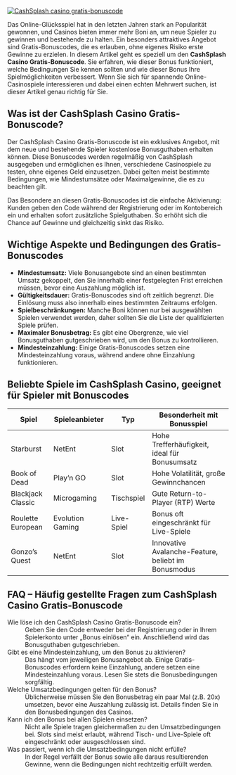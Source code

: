 [![CashSplash casino gratis-bonuscode](https://123-caf.pages.dev/gitsignup.png)](https://vrmoo.ru/Bt82HjjY)

<p>Das Online-Glücksspiel hat in den letzten Jahren stark an Popularität gewonnen, und Casinos bieten immer mehr Boni an, um neue Spieler zu gewinnen und bestehende zu halten. Ein besonders attraktives Angebot sind Gratis-Bonuscodes, die es erlauben, ohne eigenes Risiko erste Gewinne zu erzielen. In diesem Artikel geht es speziell um den <strong>CashSplash Casino Gratis-Bonuscode</strong>. Sie erfahren, wie dieser Bonus funktioniert, welche Bedingungen Sie kennen sollten und wie dieser Bonus Ihre Spielmöglichkeiten verbessert. Wenn Sie sich für spannende Online-Casinospiele interessieren und dabei einen echten Mehrwert suchen, ist dieser Artikel genau richtig für Sie.</p>  <h2>Was ist der CashSplash Casino Gratis-Bonuscode?</h2> <p>Der CashSplash Casino Gratis-Bonuscode ist ein exklusives Angebot, mit dem neue und bestehende Spieler kostenlose Bonusguthaben erhalten können. Diese Bonuscodes werden regelmäßig von CashSplash ausgegeben und ermöglichen es Ihnen, verschiedene Casinospiele zu testen, ohne eigenes Geld einzusetzen. Dabei gelten meist bestimmte Bedingungen, wie Mindestumsätze oder Maximalgewinne, die es zu beachten gilt.</p> <p>Das Besondere an diesen Gratis-Bonuscodes ist die einfache Aktivierung: Kunden geben den Code während der Registrierung oder im Kontobereich ein und erhalten sofort zusätzliche Spielguthaben. So erhöht sich die Chance auf Gewinne und gleichzeitig sinkt das Risiko.</p>  <h2>Wichtige Aspekte und Bedingungen des Gratis-Bonuscodes</h2> <ul> <li><strong>Mindestumsatz:</strong> Viele Bonusangebote sind an einen bestimmten Umsatz gekoppelt, den Sie innerhalb einer festgelegten Frist erreichen müssen, bevor eine Auszahlung möglich ist.</li> <li><strong>Gültigkeitsdauer:</strong> Gratis-Bonuscodes sind oft zeitlich begrenzt. Die Einlösung muss also innerhalb eines bestimmten Zeitraums erfolgen.</li> <li><strong>Spielbeschränkungen:</strong> Manche Boni können nur bei ausgewählten Spielen verwendet werden, daher sollten Sie die Liste der qualifizierten Spiele prüfen.</li> <li><strong>Maximaler Bonusbetrag:</strong> Es gibt eine Obergrenze, wie viel Bonusguthaben gutgeschrieben wird, um den Bonus zu kontrollieren.</li> <li><strong>Mindesteinzahlung:</strong> Einige Gratis-Bonuscodes setzen eine Mindesteinzahlung voraus, während andere ohne Einzahlung funktionieren.</li> </ul>  <h2>Beliebte Spiele im CashSplash Casino, geeignet für Spieler mit Bonuscodes</h2> <table> <thead> <tr> <th>Spiel</th> <th>Spieleanbieter</th> <th>Typ</th> <th>Besonderheit mit Bonusspiel</th> </tr> </thead> <tbody> <tr> <td>Starburst</td> <td>NetEnt</td> <td>Slot</td> <td>Hohe Trefferhäufigkeit, ideal für Bonusumsatz</td> </tr> <tr> <td>Book of Dead</td> <td>Play’n GO</td> <td>Slot</td> <td>Hohe Volatilität, große Gewinnchancen</td> </tr> <tr> <td>Blackjack Classic</td> <td>Microgaming</td> <td>Tischspiel</td> <td>Gute Return-to-Player (RTP) Werte</td> </tr> <tr> <td>Roulette European</td> <td>Evolution Gaming</td> <td>Live-Spiel</td> <td>Bonus oft eingeschränkt für Live-Spiele</td> </tr> <tr> <td>Gonzo’s Quest</td> <td>NetEnt</td> <td>Slot</td> <td>Innovative Avalanche-Feature, beliebt im Bonusmodus</td> </tr> </tbody> </table>  <h2>FAQ – Häufig gestellte Fragen zum CashSplash Casino Gratis-Bonuscode</h2> <dl> <dt>Wie löse ich den CashSplash Casino Gratis-Bonuscode ein?</dt> <dd>Geben Sie den Code entweder bei der Registrierung oder in Ihrem Spielerkonto unter „Bonus einlösen“ ein. Anschließend wird das Bonusguthaben gutgeschrieben.</dd>  <dt>Gibt es eine Mindesteinzahlung, um den Bonus zu aktivieren?</dt> <dd>Das hängt vom jeweiligen Bonusangebot ab. Einige Gratis-Bonuscodes erfordern keine Einzahlung, andere setzen eine Mindesteinzahlung voraus. Lesen Sie stets die Bonusbedingungen sorgfältig.</dd>  <dt>Welche Umsatzbedingungen gelten für den Bonus?</dt> <dd>Üblicherweise müssen Sie den Bonusbetrag ein paar Mal (z.B. 20x) umsetzen, bevor eine Auszahlung zulässig ist. Details finden Sie in den Bonusbedingungen des Casinos.</dd>  <dt>Kann ich den Bonus bei allen Spielen einsetzen?</dt> <dd>Nicht alle Spiele tragen gleichermaßen zu den Umsatzbedingungen bei. Slots sind meist erlaubt, während Tisch- und Live-Spiele oft eingeschränkt oder ausgeschlossen sind.</dd>  <dt>Was passiert, wenn ich die Umsatzbedingungen nicht erfülle?</dt> <dd>In der Regel verfällt der Bonus sowie alle daraus resultierenden Gewinne, wenn die Bedingungen nicht rechtzeitig erfüllt werden.</dd> </dl>